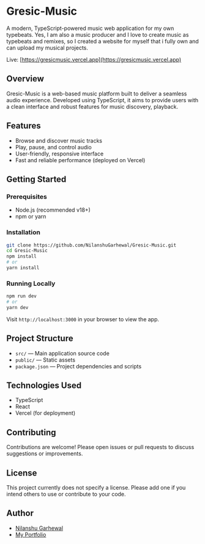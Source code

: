 # Gresic-Music

A modern, TypeScript-powered music web application for my own typebeats.
Yes, I am also a music producer and I love to create music as typebeats and remixes, so I created a website for myself that i fully own and can upload my musical projects.

Live: [https://gresicmusic.vercel.app](https://gresicmusic.vercel.app)

## Overview

Gresic-Music is a web-based music platform built to deliver a seamless audio experience. Developed using TypeScript, it aims to provide users with a clean interface and robust features for music discovery, playback.

## Features

- Browse and discover music tracks
- Play, pause, and control audio
- User-friendly, responsive interface
- Fast and reliable performance (deployed on Vercel)

## Getting Started

### Prerequisites

- Node.js (recommended v18+)
- npm or yarn

### Installation

```bash
git clone https://github.com/NilanshuGarhewal/Gresic-Music.git
cd Gresic-Music
npm install
# or
yarn install
```

### Running Locally

```bash
npm run dev
# or
yarn dev
```

Visit `http://localhost:3000` in your browser to view the app.

## Project Structure

- `src/` — Main application source code
- `public/` — Static assets
- `package.json` — Project dependencies and scripts

## Technologies Used

- TypeScript
- React
- Vercel (for deployment)

## Contributing

Contributions are welcome! Please open issues or pull requests to discuss suggestions or improvements.

## License

This project currently does not specify a license. Please add one if you intend others to use or contribute to your code.

## Author

- [Nilanshu Garhewal](https://github.com/NilanshuGarhewal)
- [My Portfolio](https://nilanshugarhewal.vercel.app)